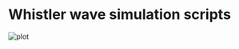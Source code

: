 # Whistler wave simulation scripts
![plot](./Aplegas/Whistler_detection_Msc/blob/main/whistler_true.jpg)
